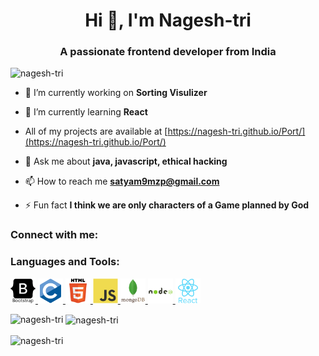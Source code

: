 <h1 align="center">Hi 👋, I'm Nagesh-tri</h1>
<h3 align="center">A passionate frontend developer from India</h3>

<p align="left"> <img src="https://komarev.com/ghpvc/?username=nagesh-tri&label=Profile%20views&color=0e75b6&style=flat" alt="nagesh-tri" /> </p>

- 🔭 I’m currently working on **Sorting Visulizer**

- 🌱 I’m currently learning **React**

- All of my projects are available at [https://nagesh-tri.github.io/Port/](https://nagesh-tri.github.io/Port/)

- 💬 Ask me about **java, javascript, ethical hacking**

- 📫 How to reach me **satyam9mzp@gmail.com**

- ⚡ Fun fact **I think we are only characters of a Game planned by God**

<h3 align="left">Connect with me:</h3>
<p align="left">
</p>

<h3 align="left">Languages and Tools:</h3>
<p align="left"> <a href="https://getbootstrap.com" target="_blank" rel="noreferrer"> <img src="https://raw.githubusercontent.com/devicons/devicon/master/icons/bootstrap/bootstrap-plain-wordmark.svg" alt="bootstrap" width="40" height="40"/> </a> <a href="https://www.cprogramming.com/" target="_blank" rel="noreferrer"> <img src="https://raw.githubusercontent.com/devicons/devicon/master/icons/c/c-original.svg" alt="c" width="40" height="40"/> </a> <a href="https://www.w3.org/html/" target="_blank" rel="noreferrer"> <img src="https://raw.githubusercontent.com/devicons/devicon/master/icons/html5/html5-original-wordmark.svg" alt="html5" width="40" height="40"/> </a> <a href="https://developer.mozilla.org/en-US/docs/Web/JavaScript" target="_blank" rel="noreferrer"> <img src="https://raw.githubusercontent.com/devicons/devicon/master/icons/javascript/javascript-original.svg" alt="javascript" width="40" height="40"/> </a> <a href="https://www.mongodb.com/" target="_blank" rel="noreferrer"> <img src="https://raw.githubusercontent.com/devicons/devicon/master/icons/mongodb/mongodb-original-wordmark.svg" alt="mongodb" width="40" height="40"/> </a> <a href="https://nodejs.org" target="_blank" rel="noreferrer"> <img src="https://raw.githubusercontent.com/devicons/devicon/master/icons/nodejs/nodejs-original-wordmark.svg" alt="nodejs" width="40" height="40"/> </a> <a href="https://reactjs.org/" target="_blank" rel="noreferrer"> <img src="https://raw.githubusercontent.com/devicons/devicon/master/icons/react/react-original-wordmark.svg" alt="react" width="40" height="40"/> </a> </p>

<p><img align="left" src="https://github-readme-stats.vercel.app/api/top-langs?username=nagesh-tri&show_icons=true&locale=en&layout=compact" alt="nagesh-tri" /></p>

<p>&nbsp;<img align="center" src="https://github-readme-stats.vercel.app/api?username=nagesh-tri&show_icons=true&locale=en" alt="nagesh-tri" /></p>

<p><img align="center" src="https://github-readme-streak-stats.herokuapp.com/?user=nagesh-tri&" alt="nagesh-tri" /></p>

